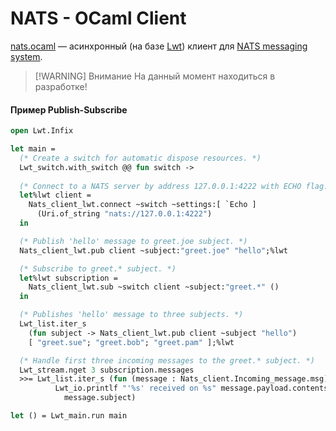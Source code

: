 # NATS - OCaml Client

[nats.ocaml] &mdash; асинхронный (на базе [Lwt]) клиент для [NATS messaging system](https://nats.io). 

> [!WARNING] Внимание
> На данный момент находиться в разработке! 

#### Пример Publish-Subscribe 

```ocaml
open Lwt.Infix

let main =
  (* Create a switch for automatic dispose resources. *)
  Lwt_switch.with_switch @@ fun switch ->
  
  (* Connect to a NATS server by address 127.0.0.1:4222 with ECHO flag. *)
  let%lwt client =
    Nats_client_lwt.connect ~switch ~settings:[ `Echo ]
      (Uri.of_string "nats://127.0.0.1:4222")
  in

  (* Publish 'hello' message to greet.joe subject. *)
  Nats_client_lwt.pub client ~subject:"greet.joe" "hello";%lwt

  (* Subscribe to greet.* subject. *)
  let%lwt subscription =
    Nats_client_lwt.sub ~switch client ~subject:"greet.*" ()
  in

  (* Publishes 'hello' message to three subjects. *)
  Lwt_list.iter_s
    (fun subject -> Nats_client_lwt.pub client ~subject "hello")
    [ "greet.sue"; "greet.bob"; "greet.pam" ];%lwt

  (* Handle first three incoming messages to the greet.* subject. *)
  Lwt_stream.nget 3 subscription.messages
  >>= Lwt_list.iter_s (fun (message : Nats_client.Incoming_message.msg) ->
          Lwt_io.printlf "'%s' received on %s" message.payload.contents
            message.subject)

let () = Lwt_main.run main
```


[nats.ocaml]: https://github.com/romanchechyotkin/nats.ocaml
[Lwt]: ../concurrency/lwt.md